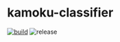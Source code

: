 # kamoku-classifier

[![build](https://github.com/mo-mo-666/kamoku-classifier/actions/workflows/build.yml/badge.svg)](https://github.com/mo-mo-666/kamoku-classifier/actions/workflows/build.yml)
![release](https://img.shields.io/github/v/release/mo-mo-666/kamoku-classifier?include_prereleases)
